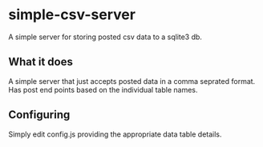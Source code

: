 # simple-csv-server
A simple server for storing posted csv data to a sqlite3 db.

## What it does
A simple server that just accepts posted data in a comma seprated format. Has post end points based on the individual table names.

## Configuring
Simply edit config.js providing the appropriate data table details.
